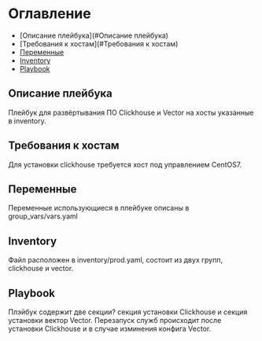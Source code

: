 # Оглавление

- [Описание плейбука](#Описание плейбука)
- [Требования к хостам](#Требования к хостам)
- [Переменные](#Переменные)
- [Inventory](#Inventory)
- [Playbook](#Playbook)

## Описание плейбука

Плейбук для развёртывания ПО Clickhouse и Vector на хосты указанные в inventory.

## Требования к хостам

Для установки clickhouse требуется хост под управлением CentOS7.

## Переменные

Переменные использующиеся в плейбуке описаны в group_vars/vars.yaml

## Inventory

Файл расположен в inventory/prod.yaml, состоит из двух групп, clickhouse и vector.

## Playbook

Плэйбук содержит две секции? секция установки Clickhouse и секция установки вектор Vector. Перезапуск служб происходит после установки Clickhouse и в случае изминения конфига Vector.

